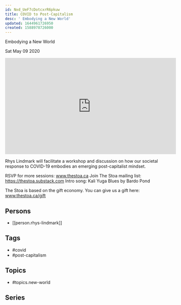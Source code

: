 ```yaml
---
id: Nxd_UeF7cDotcxrR6pkuw
title: COVID to Post-Capitalism
desc: ' Embodying a New World'
updated: 1644961726950
created: 1588978726000
---
```



 Embodying a New World

Sat May 09 2020

<iframe width="560" height="315" src="https://www.youtube.com/embed/gxCRAQ0jJTw" title="COVID to Post-Capitalism: Embodying a New World w/ Rhys Lindmark" frameborder="0" allow="accelerometer; autoplay; clipboard-write; encrypted-media; gyroscope; picture-in-picture" allowfullscreen ></iframe>

Rhys Lindmark will facilitate a workshop and discussion on how our societal response to COVID-19 embodies an emerging post-capitalist mindset.

RSVP for more sessions: www.thestoa.ca
Join The Stoa mailing list: https://thestoa.substack.com
Intro song: Kali Yuga Blues by Bardo Pond

The Stoa is based on the gift economy. You can give us a gift here: www.thestoa.ca/gift

## Persons

- [[person.rhys-lindmark]]

## Tags

- #covid
- #post-capitalism

## Topics

- #topics.new-world

## Series



